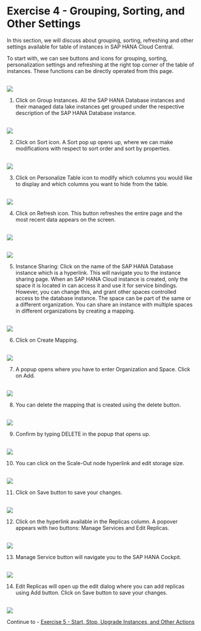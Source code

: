 # Exercise 4 - Grouping, Sorting, and Other Settings

In this section, we will discuss about grouping, sorting, refreshing and other settings available for table of instances in SAP HANA Cloud Central.
 
To start with, we can see buttons and icons for grouping, sorting, personalization settings and refreshing at the right top corner of the table of instances. These functions can be directly operated from this page.

<br>![](./images_new/1.png)

1. Click on Group Instances. All the SAP HANA Database instances and their managed data lake instances get grouped under the respective description of the SAP HANA Database instance.

<br>![](./images_new/2.png)

2. Click on Sort icon. A Sort pop up opens up, where we can make modifications with respect to sort order and sort by properties.

<br>![](./images_new/3.png)

3. Click on Personalize Table icon to modify which columns you would like to display and which columns you want to hide from the table.

<br>![](./images_new/4.png)

4. Click on Refresh icon. This button refreshes the entire page and the most recent data appears on the screen.

<br>![](./images_new/5.png)

<br>![](./images_new/6.png)

5. Instance Sharing: Click on the name of the SAP HANA Database instance which is a hyperlink. This will navigate you to the instance sharing page. When an SAP HANA Cloud instance is created, only the space it is located in can access it and use it for service bindings. However, you can change this, and grant other spaces controlled access to the database instance. The space can be part of the same or a different organization. You can share an instance with multiple spaces in different organizations by creating a mapping.

<br>![](./images_new/7.png)

6. Click on Create Mapping.

<br>![](./images_new/8.png)

7. A popup opens where you have to enter Organization and Space. Click on Add.

<br>![](./images_new/9.png)

8. You can delete the mapping that is created using the delete button.

<br>![](./images_new/10.png)

9. Confirm by typing DELETE in the popup that opens up.

<br>![](./images_new/11.png)

10. You can click on the Scale-Out node hyperlink and edit storage size.

<br>![](./images_new/12.png)

11. Click on Save button to save your changes.

<br>![](./images_new/13.png)

12. Click on the hyperlink available in the Replicas column. A popover appears with two buttons: Manage Services and Edit Replicas.

<br>![](./images_new/14.png)

13. Manage Service button will navigate you to the SAP HANA Cockpit.

<br>![](./images_new/15.png)

14. Edit Replicas will open up the edit dialog where you can add replicas using Add button. Click on Save button to save your changes.

<br>![](./images_new/16.png)

Continue to - [Exercise 5 - Start, Stop, Upgrade Instances, and Other Actions ](../ex_5/README.md)

